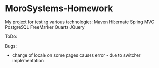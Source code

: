 # MoroSystems-Homework
My project for testing various technologies:
	Maven
	Hibernate
	Spring MVC
	PostgreSQL
	FreeMarker
	Quartz
	JQuery

ToDo:
	
Bugs:
- change of locale on some pages causes error - due to switcher implementation
